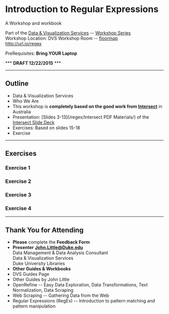 # Introduction to Regular Expressions
A Workshop and workbook

Part of the [Data & Visualization Services](http://library.duke.edu/data) -- [Workshop Series](http://library.duke.edu/data/news)  
Workshop Location:  DVS Workshop Room  -- [floormap](http://library.duke.edu/edge/spaces)  
http://url.io/regex  

PreRequisites:  **Bring YOUR Laptop**

***  **DRAFT  12/22/2015**  ***   

--------

## Outline
* Data & Visualization Services
 * Who We Are
* This workshop is **completely based on the good work from [Intersect](http://www.intersect.org.au/course-resources)** in Australia
 * Presentation:  [Slides 3-13](/regex/Intersect PDF Materials/) of the [Intersect Slide Deck](http://www.intersect.org.au/course-resources)
 * Exercises:  Based on slides 15-18
* Exercise   

---  

## Exercises

### Exercise 1

### Exercise 2

### Exercise 3

### Exercise 4

---  

## Thank You for Attending

* **Please** complete the **Feedback Form**
* **Presenter**
**John.Little@Duke.edu**   
Data Management & Data Analysis Consultant   
Data & Visualization Services   
Duke University Libraries   
* **Other Guides & Workbooks**
 * DVS Guides Page
 * Other Guides by John Little
  * OpenRefine -- Easy Data Exploration, Data Transformations, Text Normalization, Data Scraping
  * Web Scraping -- Gathering Data from the Web
  * Regular Expressions (RegEx) -- Introduction to pattern matching and pattern manipulation



   




